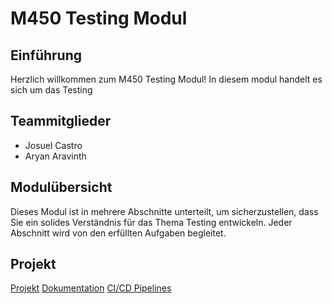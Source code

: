 # M450 Testing Modul

## Einführung

Herzlich willkommen zum M450 Testing Modul! In diesem modul handelt es sich um das Testing
## Teammitglieder

- Josuel Castro
- Aryan Aravinth

## Modulübersicht

Dieses Modul ist in mehrere Abschnitte unterteilt, um sicherzustellen, dass Sie ein solides Verständnis für das Thema Testing entwickeln. Jeder Abschnitt wird von den erfüllten Aufgaben begleitet.

## Projekt

[Projekt](https://github.com/JosuelCastro/M450_AravinthCastro/tree/main/Project)
[Dokumentation](https://docs.google.com/document/d/1-Qi--KnuwT_QDi3vDtWFlPaYekmrV4RaM3eJXnIXkOQ/edit?usp=sharing)
[CI/CD Pipelines](https://github.com/JosuelCastro/M450_AravinthCastro/actions)
